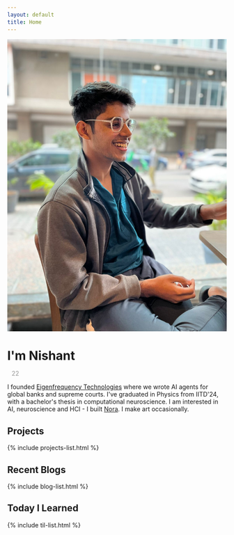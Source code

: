 ```yaml
---
layout: default
title: Home
---
```


<div class="profile-section">
  <img src="/assets/images/profile.jpg" alt="Nishant Sharma" class="profile-image">
  <div class="profile-text">
    <div class="name-age">
    <h1 style="display: flex; align-items: flex-end; height: 100%; line-height: 1;">I'm Nishant</h1>
    <p style="display: flex; align-items: flex-end; font-size: 1.0em; color: #999; margin-left: 10px;">22</p>
    </div>
    <p>I founded <a href="https://www.insituate.ai">Eigenfrequency Technologies</a> where we wrote AI agents for global banks and supreme courts. I've graduated in Physics from IITD'24, with a bachelor's thesis in computational neuroscience. I am interested in AI, neuroscience and HCI - I built <a href="https://play.google.com/store/apps/details?id=com.insituate.nora">Nora</a>. I make art occasionally.</p>
  </div>
</div>

## Projects

{% include projects-list.html %}

## Recent Blogs

{% include blog-list.html %}

## Today I Learned

{% include til-list.html %}
